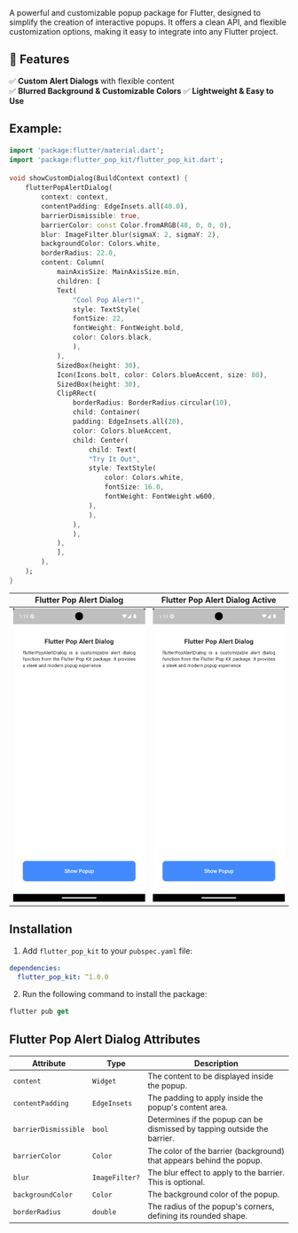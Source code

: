 A powerful and customizable popup package for Flutter, designed to simplify the creation of interactive popups. It offers a clean API, and flexible customization options, making it easy to integrate into any Flutter project.

## 📌 Features

✅ **Custom Alert Dialogs** with flexible content  
✅ **Blurred Background & Customizable Colors**
✅ **Lightweight & Easy to Use**

## Example:

```dart
import 'package:flutter/material.dart';
import 'package:flutter_pop_kit/flutter_pop_kit.dart';

void showCustomDialog(BuildContext context) {
    flutterPopAlertDialog(
        context: context,
        contentPadding: EdgeInsets.all(40.0),
        barrierDismissible: true,
        barrierColor: const Color.fromARGB(48, 0, 0, 0),
        blur: ImageFilter.blur(sigmaX: 2, sigmaY: 2),
        backgroundColor: Colors.white,
        borderRadius: 22.0,
        content: Column(
            mainAxisSize: MainAxisSize.min,
            children: [
            Text(
                "Cool Pop Alert!",
                style: TextStyle(
                fontSize: 22,
                fontWeight: FontWeight.bold,
                color: Colors.black,
                ),
            ),
            SizedBox(height: 30),
            Icon(Icons.bolt, color: Colors.blueAccent, size: 80),
            SizedBox(height: 30),
            ClipRRect(
                borderRadius: BorderRadius.circular(10),
                child: Container(
                padding: EdgeInsets.all(20),
                color: Colors.blueAccent,
                child: Center(
                    child: Text(
                    "Try It Out",
                    style: TextStyle(
                        color: Colors.white,
                        fontSize: 16.0,
                        fontWeight: FontWeight.w600,
                    ),
                    ),
                ),
                ),
            ),
            ],
        ),
    );
}
```

| Flutter Pop Alert Dialog                                            | Flutter Pop Alert Dialog Active                    |
| ------------------------------------------------------------------- | -------------------------------------------------- |
| ![Flutter Pop Alert Dialog](example/flutter_pop_alert_dialog_1.png) | ![Image 2](example/flutter_pop_alert_dialog_1.png) |

## Installation

1. Add `flutter_pop_kit` to your `pubspec.yaml` file:

```yaml
dependencies:
  flutter_pop_kit: ^1.0.0
```

2. Run the following command to install the package:

```dart
flutter pub get
```

## Flutter Pop Alert Dialog Attributes

| Attribute            | Type           | Description                                                              |
| -------------------- | -------------- | ------------------------------------------------------------------------ |
| `content`            | `Widget`       | The content to be displayed inside the popup.                            |
| `contentPadding`     | `EdgeInsets`   | The padding to apply inside the popup's content area.                    |
| `barrierDismissible` | `bool`         | Determines if the popup can be dismissed by tapping outside the barrier. |
| `barrierColor`       | `Color`        | The color of the barrier (background) that appears behind the popup.     |
| `blur`               | `ImageFilter?` | The blur effect to apply to the barrier. This is optional.               |
| `backgroundColor`    | `Color`        | The background color of the popup.                                       |
| `borderRadius`       | `double`       | The radius of the popup's corners, defining its rounded shape.           |
